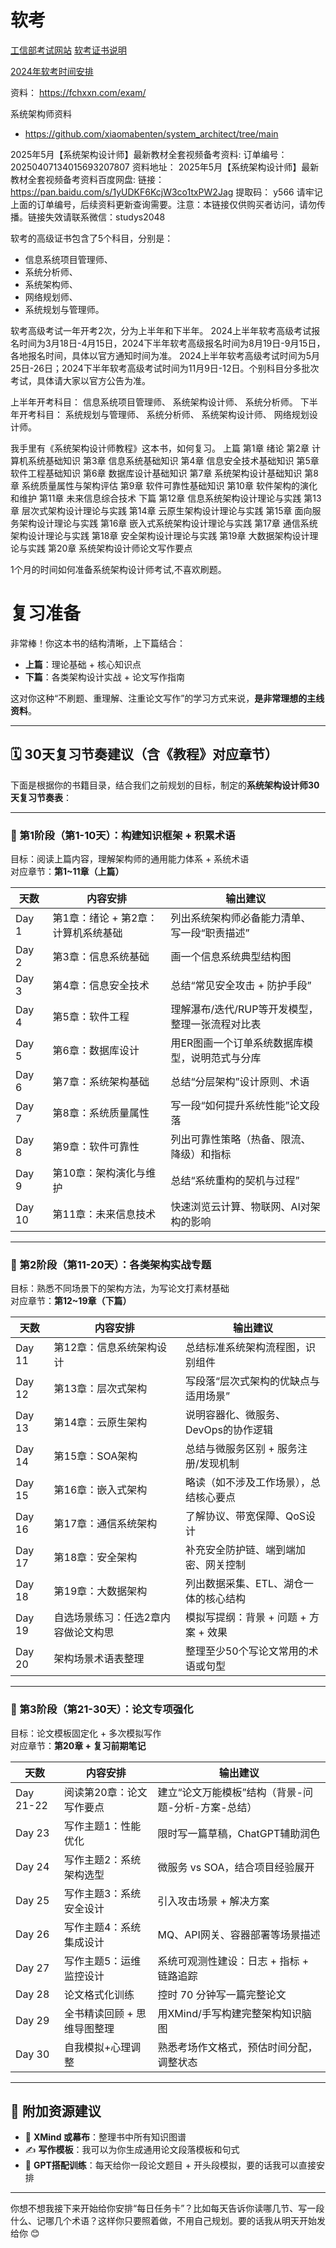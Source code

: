 # 软考
[工信部考试网站](https://www.ruankao.org.cn/)
[软考证书说明](https://www.ruankao.org.cn/guide)

[2024年软考时间安排](https://www.ruankao.org.cn/article/content/2403051540559587162476957)

资料： https://fchxxn.com/exam/

系统架构师资料
- https://github.com/xiaomabenten/system_architect/tree/main

2025年5月【系统架构设计师】最新教材全套视频备考资料:
订单编号：20250407134015693207807
资料地址： 
2025年5月【系统架构设计师】最新教材全套视频备考资料百度网盘:
链接： https://pan.baidu.com/s/1yUDKF6KcjW3co1txPW2Jag
提取码： y566
请牢记上面的订单编号，后续资料更新查询需要。注意：本链接仅供购买者访问，请勿传播。链接失效请联系微信：studys2048


软考的高级证书包含了5个科目，分别是：
- 信息系统项目管理师、
- 系统分析师、
- 系统架构师、
- 网络规划师、
- 系统规划与管理师。


软考高级考试一年开考2次，分为上半年和下半年。
2024上半年软考高级考试报名时间为3月18日-4月15日，2024下半年软考高级报名时间为8月19日-9月15日，各地报名时间，具体以官方通知时间为准。
2024上半年软考高级考试时间为5月25日-26日；2024下半年软考高级考试时间为11月9日-12日。个别科目分多批次考试，具体请大家以官方公告为准。


上半年开考科目： 信息系统项目管理师、 系统架构设计师、 系统分析师。
下半年开考科目： 系统规划与管理师、 系统分析师、 系统架构设计师、 网络规划设计师。



我手里有《系统架构设计师教程》这本书，如何复习。
上篇
第1章 绪论
第2章 计算机系统基础知识
第3章 信息系统基础知识
第4章 信息安全技术基础知识
第5章 软件工程基础知识
第6章 数据库设计基础知识
第7章 系统架构设计基础知识
第8章 系统质量属性与架构评估
第9章 软件可靠性基础知识
第10章 软件架构的演化和维护
第11章 未来信息综合技术
下篇
第12章 信息系统架构设计理论与实践
第13章 层次式架构设计理论与实践
第14章 云原生架构设计理论与实践
第15章 面向服务架构设计理论与实践
第16章 嵌入式系统架构设计理论与实践
第17章 通信系统架构设计理论与实践
第18章 安全架构设计理论与实践
第19章 大数据架构设计理论与实践
第20章 系统架构设计师论文写作要点


1个月的时间如何准备系统架构设计师考试,不喜欢刷题。




# 复习准备

非常棒！你这本书的结构清晰，上下篇结合：  
- **上篇**：理论基础 + 核心知识点  
- **下篇**：各类架构设计实战 + 论文写作指南  

这对你这种“不刷题、重理解、注重论文写作”的学习方式来说，**是非常理想的主线资料**。

---

## 🗓️ 30天复习节奏建议（含《教程》对应章节）

下面是根据你的书籍目录，结合我们之前规划的目标，制定的**系统架构设计师30天复习节奏表**：

---

### 🔹 第1阶段（第1-10天）：构建知识框架 + 积累术语  
目标：阅读上篇内容，理解架构师的通用能力体系 + 系统术语  
对应章节：**第1~11章（上篇）**

| 天数 | 内容安排 | 输出建议 |
|------|-----------|-----------|
| Day 1 | 第1章：绪论 + 第2章：计算机系统基础 | 列出系统架构师必备能力清单、写一段“职责描述” |
| Day 2 | 第3章：信息系统基础 | 画一个信息系统典型结构图 |
| Day 3 | 第4章：信息安全技术 | 总结“常见安全攻击 + 防护手段” |
| Day 4 | 第5章：软件工程 | 理解瀑布/迭代/RUP等开发模型，整理一张流程对比表 |
| Day 5 | 第6章：数据库设计 | 用ER图画一个订单系统数据库模型，说明范式与分库 |
| Day 6 | 第7章：系统架构基础 | 总结“分层架构”设计原则、术语 |
| Day 7 | 第8章：系统质量属性 | 写一段“如何提升系统性能”论文段落 |
| Day 8 | 第9章：软件可靠性 | 列出可靠性策略（热备、限流、降级）和指标 |
| Day 9 | 第10章：架构演化与维护 | 总结“系统重构的契机与过程” |
| Day 10 | 第11章：未来信息技术 | 快速浏览云计算、物联网、AI对架构的影响 |

---

### 🔹 第2阶段（第11-20天）：各类架构实战专题  
目标：熟悉不同场景下的架构方法，为写论文打素材基础  
对应章节：**第12~19章（下篇）**

| 天数 | 内容安排 | 输出建议 |
|------|-----------|-----------|
| Day 11 | 第12章：信息系统架构设计 | 总结标准系统架构流程图，识别组件 |
| Day 12 | 第13章：层次式架构 | 写段落“层次式架构的优缺点与适用场景” |
| Day 13 | 第14章：云原生架构 | 说明容器化、微服务、DevOps的协作逻辑 |
| Day 14 | 第15章：SOA架构 | 总结与微服务区别 + 服务注册/发现机制 |
| Day 15 | 第16章：嵌入式架构 | 略读（如不涉及工作场景），总结核心要点 |
| Day 16 | 第17章：通信系统架构 | 了解协议、带宽保障、QoS设计 |
| Day 17 | 第18章：安全架构 | 补充安全防护链、端到端加密、网关控制 |
| Day 18 | 第19章：大数据架构 | 列出数据采集、ETL、湖仓一体的核心结构 |
| Day 19 | 自选场景练习：任选2章内容做论文构思 | 模拟写提纲：背景 + 问题 + 方案 + 效果 |
| Day 20 | 架构场景术语表整理 | 整理至少50个写论文常用的术语或句型 |

---

### 🔹 第3阶段（第21-30天）：论文专项强化  
目标：论文模板固定化 + 多次模拟写作  
对应章节：**第20章 + 复习前期笔记**

| 天数 | 内容安排 | 输出建议 |
|------|-----------|-----------|
| Day 21-22 | 阅读第20章：论文写作要点 | 建立“论文万能模板”结构（背景-问题-分析-方案-总结） |
| Day 23 | 写作主题1：性能优化 | 限时写一篇草稿，ChatGPT辅助润色 |
| Day 24 | 写作主题2：系统架构选型 | 微服务 vs SOA，结合项目经验展开 |
| Day 25 | 写作主题3：系统安全设计 | 引入攻击场景 + 解决方案 |
| Day 26 | 写作主题4：系统集成设计 | MQ、API网关、容器部署等场景描述 |
| Day 27 | 写作主题5：运维监控设计 | 系统可观测性建设：日志 + 指标 + 链路追踪 |
| Day 28 | 论文格式化训练 | 控时 70 分钟写一篇完整论文 |
| Day 29 | 全书精读回顾 + 思维导图整理 | 用XMind/手写构建完整架构知识脑图 |
| Day 30 | 自我模拟+心理调整 | 熟悉考场作文格式，预估时间分配，调整状态 |

---

## 🧾 附加资源建议

- 📘 **XMind 或幕布**：整理书中所有知识图谱
- ✍️ **写作模板**：我可以为你生成通用论文段落模板和句式
- 🤖 **GPT搭配训练**：每天给你一段论文题目 + 开头段模拟，要的话我可以直接安排

---

你想不想我接下来开始给你安排“每日任务卡”？比如每天告诉你读哪几节、写一段什么、记哪几个术语？这样你只要照着做，不用自己规划。要的话我从明天开始发给你 😊


